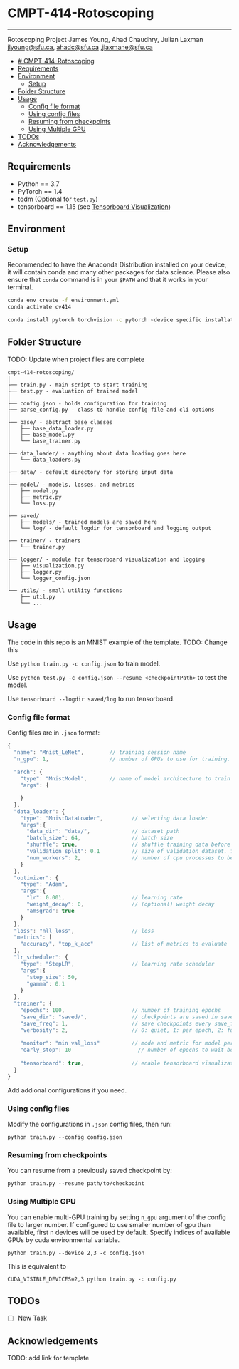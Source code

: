 # CMPT-414-Rotoscoping
---

Rotoscoping Project
James Young, Ahad Chaudhry, Julian Laxman
jlyoung@sfu.ca, ahadc@sfu.ca ,jlaxmane@sfu.ca



<!-- @import "[TOC]" {cmd="toc" depthFrom=1 depthTo=6 orderedList=false} -->
<!-- code_chunk_output -->

- [# CMPT-414-Rotoscoping](#h1-id%22cmpt-414-rotoscoping-24%22cmpt-414-rotoscopingh1)
- [Requirements](#requirements)
- [Environment](#environment)
  - [Setup](#setup)
- [Folder Structure](#folder-structure)
- [Usage](#usage)
  - [Config file format](#config-file-format)
  - [Using config files](#using-config-files)
  - [Resuming from checkpoints](#resuming-from-checkpoints)
  - [Using Multiple GPU](#using-multiple-gpu)
- [TODOs](#todos)
- [Acknowledgements](#acknowledgements)

<!-- /code_chunk_output -->

## Requirements
* Python == 3.7 
* PyTorch == 1.4 
* tqdm (Optional for `test.py`)
* tensorboard == 1.15 (see [Tensorboard Visualization](#tensorboard-visualization))

## Environment  

### Setup

Recommended to have the Anaconda Distribution installed on your device, it will contain conda and many other packages for data science. Please also ensure that `conda` command is in your `$PATH` and that it works in your terminal.

```sh
conda env create -f environment.yml
conda activate cv414

conda install pytorch torchvision -c pytorch <device specific installation version>
```

## Folder Structure

  TODO: Update when project files are complete
  ```
  cmpt-414-rotoscoping/
  │
  ├── train.py - main script to start training
  ├── test.py - evaluation of trained model
  │
  ├── config.json - holds configuration for training
  ├── parse_config.py - class to handle config file and cli options
  │
  ├── base/ - abstract base classes
  │   ├── base_data_loader.py
  │   ├── base_model.py
  │   └── base_trainer.py
  │
  ├── data_loader/ - anything about data loading goes here
  │   └── data_loaders.py
  │
  ├── data/ - default directory for storing input data
  │
  ├── model/ - models, losses, and metrics
  │   ├── model.py
  │   ├── metric.py
  │   └── loss.py
  │
  ├── saved/
  │   ├── models/ - trained models are saved here
  │   └── log/ - default logdir for tensorboard and logging output
  │
  ├── trainer/ - trainers
  │   └── trainer.py
  │
  ├── logger/ - module for tensorboard visualization and logging
  │   ├── visualization.py
  │   ├── logger.py
  │   └── logger_config.json
  │  
  └── utils/ - small utility functions
      ├── util.py
      └── ...
  ```

## Usage
The code in this repo is an MNIST example of the template. TODO: Change this

Use `python train.py -c config.json` to train model. 

Use `python test.py -c config.json --resume <checkpointPath>` to test the model.

Use `tensorboard --logdir saved/log` to run tensorboard.


### Config file format
Config files are in `.json` format:
```javascript
{
  "name": "Mnist_LeNet",        // training session name
  "n_gpu": 1,                   // number of GPUs to use for training.
  
  "arch": {
    "type": "MnistModel",       // name of model architecture to train
    "args": {

    }                
  },
  "data_loader": {
    "type": "MnistDataLoader",         // selecting data loader
    "args":{
      "data_dir": "data/",             // dataset path
      "batch_size": 64,                // batch size
      "shuffle": true,                 // shuffle training data before splitting
      "validation_split": 0.1          // size of validation dataset. float(portion) or int(number of samples)
      "num_workers": 2,                // number of cpu processes to be used for data loading
    }
  },
  "optimizer": {
    "type": "Adam",
    "args":{
      "lr": 0.001,                     // learning rate
      "weight_decay": 0,               // (optional) weight decay
      "amsgrad": true
    }
  },
  "loss": "nll_loss",                  // loss
  "metrics": [
    "accuracy", "top_k_acc"            // list of metrics to evaluate
  ],                         
  "lr_scheduler": {
    "type": "StepLR",                  // learning rate scheduler
    "args":{
      "step_size": 50,          
      "gamma": 0.1
    }
  },
  "trainer": {
    "epochs": 100,                     // number of training epochs
    "save_dir": "saved/",              // checkpoints are saved in save_dir/models/name
    "save_freq": 1,                    // save checkpoints every save_freq epochs
    "verbosity": 2,                    // 0: quiet, 1: per epoch, 2: full
  
    "monitor": "min val_loss"          // mode and metric for model performance monitoring. set 'off' to disable.
    "early_stop": 10	                 // number of epochs to wait before early stop. set 0 to disable.
  
    "tensorboard": true,               // enable tensorboard visualization
  }
}
```

Add addional configurations if you need.

### Using config files
Modify the configurations in `.json` config files, then run:

  ```
  python train.py --config config.json
  ```

### Resuming from checkpoints
You can resume from a previously saved checkpoint by:

  ```
  python train.py --resume path/to/checkpoint
  ```

### Using Multiple GPU
You can enable multi-GPU training by setting `n_gpu` argument of the config file to larger number.
If configured to use smaller number of gpu than available, first n devices will be used by default.
Specify indices of available GPUs by cuda environmental variable.
  ```
  python train.py --device 2,3 -c config.json
  ```
  This is equivalent to
  ```
  CUDA_VISIBLE_DEVICES=2,3 python train.py -c config.py
  ```

## TODOs

- [ ] New Task

## Acknowledgements
TODO: add link for template



